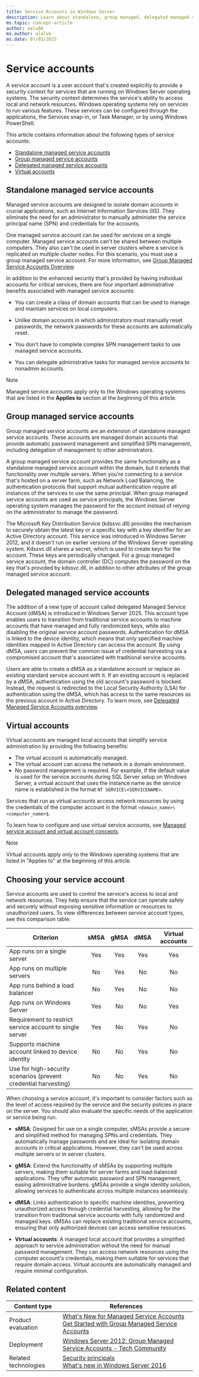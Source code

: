 ```yaml
---
title: Service Accounts in Windows Server
description: Learn about standalone, group managed, delegated managed service accounts, and virtual accounts in Windows Server Active Directory.
ms.topic: concept-article
author: xelu86
ms.author: alalve
ms.date: 07/03/2025
---
```


# Service accounts

A service account is a user account that's created explicitly to provide a security context for services that are running on Windows Server operating systems. The security context determines the service's ability to access local and network resources. Windows operating systems rely on services to run various features. These services can be configured through the applications, the Services snap-in, or Task Manager, or by using Windows PowerShell.

This article contains information about the following types of service accounts:

- [Standalone managed service accounts](#standalone-managed-service-accounts)
- [Group managed service accounts](#group-managed-service-accounts)
- [Delegated managed service accounts](#delegated-managed-service-accounts)
- [Virtual accounts](#virtual-accounts)

## Standalone managed service accounts

Managed service accounts are designed to isolate domain accounts in crucial applications, such as Internet Information Services (IIS). They eliminate the need for an administrator to manually administer the service principal name (SPN) and credentials for the accounts.

One managed service account can be used for services on a single computer. Managed service accounts can't be shared between multiple computers. They also can't be used in server clusters where a service is replicated on multiple cluster nodes. For this scenario, you must use a group managed service account. For more information, see [Group Managed Service Accounts Overview](/previous-versions/windows/it-pro/windows-server-2012-R2-and-2012/hh831782(v=ws.11)).

In addition to the enhanced security that's provided by having individual accounts for critical services, there are four important administrative benefits associated with managed service accounts:

- You can create a class of domain accounts that can be used to manage and maintain services on local computers.

- Unlike domain accounts in which administrators must manually reset passwords, the network passwords for these accounts are automatically reset.

- You don't have to complete complex SPN management tasks to use managed service accounts.

- You can delegate administrative tasks for managed service accounts to nonadmin accounts.

> [!NOTE]
> Managed service accounts apply only to the Windows operating systems that are listed in the **Applies to** section at the beginning of this article.

## Group managed service accounts

Group managed service accounts are an extension of standalone managed service accounts. These accounts are managed domain accounts that provide automatic password management and simplified SPN management, including delegation of management to other administrators.

A group managed service account provides the same functionality as a standalone managed service account within the domain, but it extends that functionality over multiple servers. When you're connecting to a service that's hosted on a server farm, such as Network Load Balancing, the authentication protocols that support mutual authentication require all instances of the services to use the same principal. When group managed service accounts are used as service principals, the Windows Server operating system manages the password for the account instead of relying on the administrator to manage the password.

The Microsoft Key Distribution Service (kdssvc.dll) provides the mechanism to securely obtain the latest key or a specific key with a key identifier for an Active Directory account. This service was introduced in Windows Server 2012, and it doesn't run on earlier versions of the Windows Server operating system. Kdssvc.dll shares a secret, which is used to create keys for the account. These keys are periodically changed. For a group managed service account, the domain controller (DC) computes the password on the key that's provided by kdssvc.dll, in addition to other attributes of the group managed service account.

## Delegated managed service accounts

The addition of a new type of account called delegated Managed Service Account (dMSA) is introduced in Windows Server 2025. This account type enables users to transition from traditional service accounts to machine accounts that have managed and fully randomized keys, while also disabling the original service account passwords. Authentication for dMSA is linked to the device identity, which means that only specified machine identities mapped in Active Directory can access the account. By using dMSA, users can prevent the common issue of credential harvesting via a compromised account that's associated with traditional service accounts.

Users are able to create a dMSA as a standalone account or replace an existing standard service account with it. If an existing account is replaced by a dMSA, authentication using the old account's password is blocked. Instead, the request is redirected to the Local Security Authority (LSA) for authentication using the dMSA, which has access to the same resources as the previous account in Active Directory. To learn more, see [Delegated Managed Service Accounts overview](/windows-server/security/delegated-managed-service-accounts/delegated-managed-service-accounts-overview).

## Virtual accounts

Virtual accounts are managed local accounts that simplify service administration by providing the following benefits:

- The virtual account is automatically managed.
- The virtual account can access the network in a domain environment.
- No password management is required. For example, if the default value is used for the service accounts during SQL Server setup on Windows Server, a virtual account that uses the instance name as the service name is established in the format `NT SERVICE\<SERVICENAME>`.

Services that run as virtual accounts access network resources by using the credentials of the computer account in the format `<domain_name>\<computer_name>$`.

To learn how to configure and use virtual service accounts, see [Managed service account and virtual account concepts](/previous-versions/windows/it-pro/windows-server-2008-r2-and-2008/dd548356(v=ws.10)#managed-service-account-and-virtual-account-concepts).

> [!NOTE]
> Virtual accounts apply only to the Windows operating systems that are listed in "Applies to" at the beginning of this article.

## Choosing your service account

Service accounts are used to control the service's access to local and network resources. They help ensure that the service can operate safely and securely without exposing sensitive information or resources to unauthorized users. To view differences between service account types, see this comparison table:

| Criterion | sMSA | gMSA | dMSA | Virtual accounts |
|-|:-:|:-:|:-:|:-:|
| App runs on a single server | Yes | Yes | Yes | Yes |
| App runs on multiple servers | No | Yes | No | No |
| App runs behind a load balancer | No | Yes | No | No |
| App runs on Windows Server | Yes | No | No | Yes |
| Requirement to restrict service account to single server | Yes | No | Yes | No |
| Supports machine account linked to device identity | No | No | Yes | No |
| Use for high-security scenarios (prevent credential harvesting) | No | No | Yes | No |

When choosing a service account, it's important to consider factors such as the level of access required by the service and the security policies in place on the server. You should also evaluate the specific needs of the application or service being run.

- **sMSA**: Designed for use on a single computer, sMSAs provide a secure and simplified method for managing SPNs and credentials. They automatically manage passwords and are ideal for isolating domain accounts in critical applications. However, they can't be used across multiple servers or in server clusters.

- **gMSA**: Extend the functionality of sMSAs by supporting multiple servers, making them suitable for server farms and load-balanced applications. They offer automatic password and SPN management, easing administrative burdens. gMSAs provide a single identity solution, allowing services to authenticate across multiple instances seamlessly.

- **dMSA**: Links authentication to specific machine identities, preventing unauthorized access through credential harvesting, allowing for the transition from traditional service accounts with fully randomized and managed keys. dMSAs can replace existing traditional service accounts, ensuring that only authorized devices can access sensitive resources.

- **Virtual accounts**: A managed local account that provides a simplified approach to service administration without the need for manual password management. They can access network resources using the computer account's credentials, making them suitable for services that require domain access. Virtual accounts are automatically managed and require minimal configuration.

## Related content

| Content type  | References  |
|---------------|-------------|
| Product evaluation | [What's New for Managed Service Accounts](/previous-versions/windows/it-pro/windows-server-2012-R2-and-2012/hh831451(v=ws.11)) <br> [Get Started with Group Managed Service Accounts](/previous-versions/windows/it-pro/windows-server-2012-R2-and-2012/jj128431(v=ws.11)) |
| Deployment | [Windows Server 2012: Group Managed Service Accounts - Tech Community](https://techcommunity.microsoft.com/t5/core-infrastructure-and-security/windows-server-2012-group-managed-service-accounts/ba-p/255910) |
| Related technologies | [Security principals](understand-security-principals.md) <br> [What's new in Windows Server 2016](/windows-server/identity/whats-new-active-directory-domain-services) |
